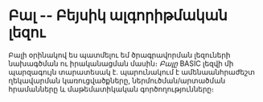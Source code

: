 # Բալ -- Բեյսիկ ալգորիթմական լեզու

Բալի օրինակով ես պատմելու եմ ծրագրավորման լեզուների նախագծման ու իրականացման մասին։
_Բալը_  BASIC լեզվի մի պարզագույն տարատեսակ է. պարունակում է ամենաանհրաժեշտ ղեկավարման
կառուցվածքները, ներմուծման/արտածման հրամանները և մաթեմատիկական գործողությունները։